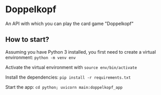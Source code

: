 # Doppelkopf
An API with which you can play the card game "Doppelkopf"


## How to start?

Assuming you have Python 3 installed, you first need to create a virtual environment:
`python -m venv env`

Activate the virtual environment with
`source env/bin/activate`

Install the dependencies:
`pip install -r requirements.txt`

Start the app:
`cd python; uvicorn main:doppelkopf_app`
